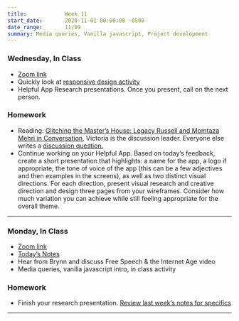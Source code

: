 ```yaml
---
title:            Week 11
start_date:       2020-11-01 00:00:00 -0500
date_range:       11/09
summary: Media queries, Vanilla javascript, Project development
---
```


### Wednesday, In Class

- [Zoom link](https://zoom.us/j/7047994536?pwd=RThBZ0oyWHd5M2RZcmFNQUVwUFJHUT09)
- Quickly look at [responsive design activity](https://paper.dropbox.com/doc/Penn-Week-11-Media-Queries-Javascript-Introduction--A_NDhwlEaKTa9DRWvPkaXvesAg-GYB3gPzxFssE10h7zyJR8#:uid=777562652442238123321661&h2=Activity-%E2%80%93-Responsive-Descript)
- Helpful App Research presentations. Once you present, call on the next person.



### Homework
- Reading: [Glitching the Master’s House: Legacy Russell and Momtaza Mehri in Conversation](https://www.frieze.com/article/glitching-masters-house-legacy-russell-and-momtaza-mehri-conversation), Victoria is the discussion leader. Everyone else writes a [discussion question.](https://paper.dropbox.com/doc/UPenn-Art-of-Web-F20-Reading-Reflections--A~zGPSMmXjciVTGdagBtyVYOAQ-RLgJeYS8OrsbvUNYrsRRT)
- Continue working on your Helpful App. Based on today&rsquo;s feedback, create a short presentation that highlights: a name for the app, a logo if appropriate, the tone of voice of the app (this can be a few adjectives and then examples in the screens), as well as two distinct visual directions. For each direction, present visual research and creative direction and design three pages from your wireframes. Consider how much variation you can achieve while still feeling appropriate for the overall theme. 

--- 

### Monday, In Class

- [Zoom link](https://zoom.us/j/7047994536?pwd=RThBZ0oyWHd5M2RZcmFNQUVwUFJHUT09)
- [Today&rsquo;s Notes](https://paper.dropbox.com/doc/Penn-Week-11-Media-Queries-Javascript-Introduction--A_F2JWAC2p4wBqEtBsn20UiAAQ-GYB3gPzxFssE10h7zyJR8)
- Hear from Brynn and discuss Free Speech & the Internet Age video
- Media queries, vanilla javascript intro, in class activity



### Homework
- Finish your research presentation. [Review last week&rsquo;s notes for specifics](https://paper.dropbox.com/doc/Penn-Week-10-Midterm-Meetings--A_HqDy3nwFle_f3kga8YyhGpAg-tVzyQXNVKJZjk0PZtFFll#:uid=229467132505389309280498&h2=Homework-Notes)

--- 
